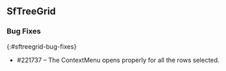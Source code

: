 ## SfTreeGrid

### Bug Fixes
{:#sftreegrid-bug-fixes}

*	\#221737 – The ContextMenu opens properly for all the rows selected.